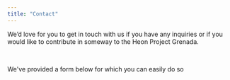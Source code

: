 ```yaml
---
title: "Contact"
---
```


We’d love for you to get in touch with us if you have any inquiries or 
if you would like to contribute in someway to the Heon Project Grenada.

<br>

We've provided a form below for which you can easily do so
